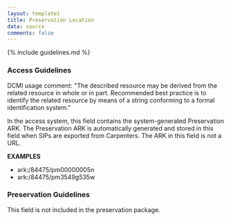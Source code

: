 ```yaml
---
layout: template1
title: Preservation Location
data: source
comments: false
---
```


{% include guidelines.md %}

### Access Guidelines

DCMI usage comment: "The described resource may be derived from the related resource in whole or in part. Recommended best practice is to identify the related resource by means of a string conforming to a formal identification system."

In the access system, this field contains the system-generated Preservation ARK. The Preservation ARK is automatically generated and stored in this field when SIPs are exported from Carpenters. The ARK in this field is not a URL.

__EXAMPLES__

- ark:/84475/pm00000005n
- ark:/84475/pm3549g535w

### Preservation Guidelines

This field is not included in the preservation package.

